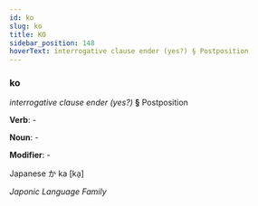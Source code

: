 ```yaml
---
id: ko
slug: ko
title: KO
sidebar_position: 148
hoverText: interrogative clause ender (yes?) § Postposition
---
```


### ko

*interrogative clause ender (yes?)* **§** Postposition

**Verb**: -

**Noun**: -

**Modifier**: -

Japanese か ka [ka̠]

*Japonic Language Family*